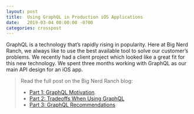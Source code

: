 ```yaml
---
layout: post
title:  Using GraphQL in Production iOS Applications
date:   2019-03-04 00:00:00 -0700
categories: crosspost
---
```


GraphQL is a technology that’s rapidly rising in popularity. Here at Big Nerd Ranch, we always like to use the best available tool to solve our customer’s problems. We recently had a client project which looked like a great fit for this new technology. We spent three months working with GraphQL as our main API design for an iOS app.

> Read the full post on the Big Nerd Ranch blog:
> - [Part 1: GraphQL Motivation](https://www.bignerdranch.com/blog/using-graphql-in-production-ios-applications-part-1/).
> - [Part 2: Tradeoffs When Using GraphQL](https://www.bignerdranch.com/blog/using-graphql-in-production-ios-applications-part-2/)
> - [Part 3: GraphQL Recommendations](https://www.bignerdranch.com/blog/using-graphql-in-production-ios-applications-part-3/)